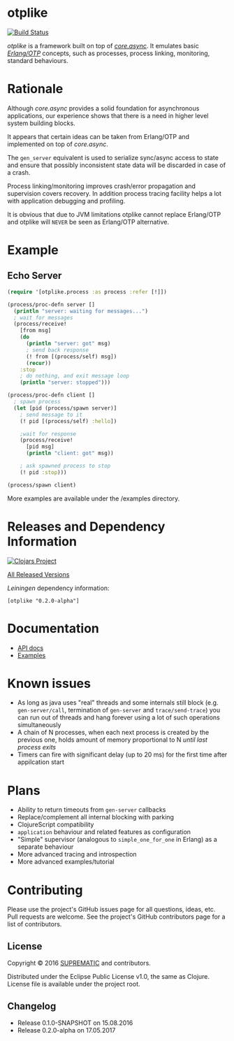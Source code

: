 # otplike

[![Build Status](https://travis-ci.org/suprematic/otplike.svg?branch=master)](https://travis-ci.org/suprematic/otplike)

_otplike_ is a framework built on top of
[_core.async_](https://github.com/clojure/core.async). It emulates basic
[_Erlang/OTP_](http://www.erlang.org/) concepts, such as
processes, process linking, monitoring, standard behaviours.

# Rationale

Although _core.async_ provides a solid foundation for
asynchronous applications, our experience shows that
there is a need in higher level system building blocks.

It appears that certain ideas can be taken from Erlang/OTP and
implemented on top of _core.async_.

The `gen_server` equivalent is used to serialize sync/async
access to state and ensure that possibly inconsistent state
data will be discarded in case of a crash.

Process linking/monitoring improves crash/error propagation
and supervision covers recovery. In addition process
tracing facility helps a lot with application debugging and
profiling.

It is obvious that due to JVM limitations otplike cannot replace
Erlang/OTP and otplike will `NEVER` be seen as Erlang/OTP
alternative.

# Example

## Echo Server
```clojure
(require '[otplike.process :as process :refer [!]])

(process/proc-defn server []
  (println "server: waiting for messages...")
  ; wait for messages
  (process/receive!
    [from msg]
    (do
      (println "server: got" msg)
      ; send back response
      (! from [(process/self) msg])
      (recur))
    :stop
    ; do nothing, and exit message loop
    (println "server: stopped")))

(process/proc-defn client []
  ; spawn process
  (let [pid (process/spawn server)]
    ; send message to it
    (! pid [(process/self) :hello])

    ;wait for response
    (process/receive!
      [pid msg]
      (println "client: got" msg))

    ; ask spawned process to stop
    (! pid :stop)))

(process/spawn client)
```

More examples are available under the /examples directory.

# Releases and Dependency Information

[![Clojars Project](https://img.shields.io/clojars/v/otplike.svg)](https://clojars.org/otplike)

[All Released Versions](https://clojars.org/otplike)

_Leiningen_ dependency information:

    [otplike "0.2.0-alpha"]

# Documentation

* [API docs](https://suprematic.github.io/otplike/index.html)
* [Examples](https://github.com/suprematic/otplike/tree/master/examples/otplike/example)

# Known issues

* As long as java uses "real" threads and some internals still block
(e.g. `gen-server/call`, termination of `gen-server` and `trace/send-trace`)
you can run out of threads and hang forever using a lot of such operations
simultaneously
* A chain of N processes, when each next process is
created by the previous one, holds amount of memory
proportional to N _until last process exits_
* Timers can fire with significant delay (up to 20 ms) for the first time
after appilcation start

# Plans

* Ability to return timeouts from `gen-server` callbacks
* Replace/complement all internal blocking with parking
* ClojureScript compatibility
* `application` behaviour and related features as configuration
* "Simple" supervisor (analogous to `simple_one_for_one` in Erlang) as
a separate behaviour
* More advanced tracing and introspection
* More advanced examples/tutorial

# Contributing

Please use the project's GitHub issues page for all
questions, ideas, etc. Pull requests are welcome. See the
project's GitHub contributors page for a list of
contributors.

## License

Copyright © 2016 [SUPREMATIC](http://suprematic.net/) and contributors.

Distributed under the Eclipse Public License v1.0,
the same as Clojure. License file is available under the project root.

## Changelog

* Release 0.1.0-SNAPSHOT on 15.08.2016
* Release 0.2.0-alpha on 17.05.2017
